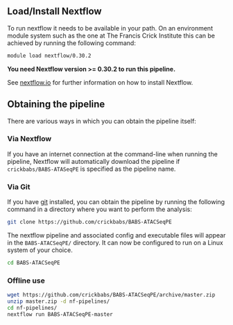 
## Load/Install Nextflow

To run nextflow it needs to be available in your path. On an environment module system such as the one at The Francis Crick Institute this can be achieved by running the following command:

```bash
module load nextflow/0.30.2
```

**You need Nextflow version >= 0.30.2 to run this pipeline.**

See [nextflow.io](https://www.nextflow.io/) for further information on how to install Nextflow.

## Obtaining the pipeline

There are various ways in which you can obtain the pipeline itself:

### Via Nextflow

If you have an internet connection at the command-line when running the pipeline, Nextflow will automatically download the pipeline if `crickbabs/BABS-ATASeqPE` is specified as the pipeline name.

### Via Git

If you have [git](https://git-scm.com/book/en/v2/Getting-Started-Installing-Git) installed, you can obtain the pipeline by running the following command in a directory where you want to perform the analysis:

```bash
git clone https://github.com/crickbabs/BABS-ATACSeqPE
```

The nextflow pipeline and associated config and executable files will appear in the `BABS-ATACSeqPE/` directory. It can now be configured to run on a Linux system of your choice.

```bash
cd BABS-ATACSeqPE
```

### Offline use

```bash
wget https://github.com/crickbabs/BABS-ATACSeqPE/archive/master.zip
unzip master.zip -d nf-pipelines/
cd nf-pipelines/
nextflow run BABS-ATACSeqPE-master
```

<!---
RESTRUCTURE DOCUMENTATION ABOVE FOR ONLINE AND OFFLINE USE
TEST OFFLINE USAGE
-->
